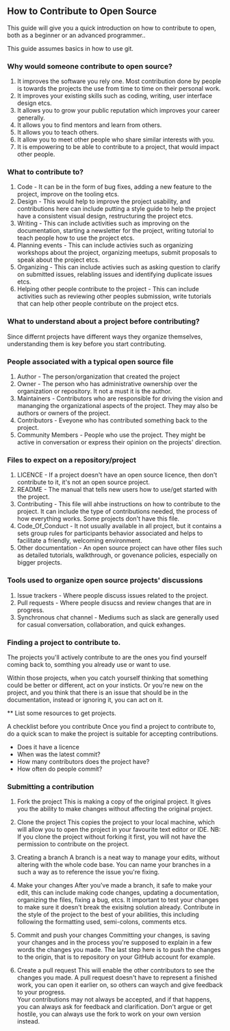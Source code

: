 ## How to Contribute to Open Source
This guide will give you a quick introduction on how to contribute to open, both as a beginner or an advanced programmer.. 

This guide assumes basics in how to use git.

### Why would someone contribute to open source?
1. It improves the software you rely one. Most contribution done by people is towards the projects the use from time to time on their personal work.
2. It improves your existing skills such as coding, writing, user interface design etcs. 
3. It allows you to grow your public reputation which improves your career generally.
4. It allows you to find mentors and learn from others. 
5. It allows you to teach others. 
6. It allow you to meet other people who share similar interests with you. 
7. It is empowering to be able to contribute to a project, that would impact other people. 

### What to contribute to?
1. Code - It can be in the form of bug fixes, adding a new feature to the project, improve on the tooling etcs. 
2. Design - This would help to improve the project usability, and contributions here can include putting a style guide to help the project have a consistent visual design, restructuring the project etcs. 
3. Writing - This can include activities such as improving on the documentation, starting a newsletter for the project, writing tutorial to teach people how to use the project etcs. 
4. Planning events - This can include activies such as organizing workshops about the project, organizing meetups, submit proposals to speak about the project etcs. 
5. Organizing - This can include activies such as asking question to clarify on submitted issues, relabling issues and identifying duplicate issues etcs.
6. Helping other people contribute to the project - This can include activities such as reviewing other peoples submission, write tutorials that can help other people contribute on the project etcs. 

### What to understand about a project before contributing?
Since differnt projects have different ways they organize themselves, understanding them is key before you start contributing.

### People associated with a typical open source file
1. Author - The person/organization that created the project 
2. Owner - The person who has administrative ownership over the organization or repository. It not a must it is the author.
3. Maintainers - Contributors who are responsible for driving the vision and mananging the organizational aspects of the project. They may also be authors or owners of the project.
4. Contributors - Eveyone who has contributed something back to the project. 
5. Community Members - People who use the project. They might be active in conversation or express their opinion on the projects' direction. 

### Files to expect on a repository/project 
1. LICENCE - If a project doesn't have an open source licence, then don't contribute to it, it's not an open source project. 
2. README - The manual that tells new users how to use/get started with the project.
3. Contributing - This file will ahbe instructions on how to contribute to the project. It can include the type of contributions needed, the process of how everything works. Some projects don't have this file.
4. Code_Of_Conduct - It not usually available in all project, but it contains a sets group rules for participants behavior associated and helps to facilitate a friendly, welcoming environment.
5. Other documentation - An open source project can have other files such as detailed tutorials, walkthrough, or govenance policies, especially on bigger projects. 

### Tools used to organize open source projects' discussions 
1. Issue trackers - Where people discuss issues related to the project.
2. Pull requests - Where people disucss and review changes that are in progress.  
4. Synchronous chat channel - Mediums such as slack are generally used for casual conversation, collaboration, and quick exhanges. 


### Finding a project to contribute to.
The projects you'll actively contribute to are the ones you find yourself coming back to, somthing you already use or want to use. 

Within those projects, when you catch yourself thinking that something could be better or different, act on your insticts. 
Or you're new on the project, and you think that there is an issue that should be in the documentation, instead or ignoring it, you can act on it. 

** List some resources to get projects. 

A checklist before you contribute
Once you find a project to contribute to, do a quick scan to make the project is suitable for accepting contributions. 
- Does it have a licence
- When was the latest commit?
- How many contributors does the project have?
- How often do people commit?


### Submitting a contribution

1. Fork the project
This is making a copy of the original project. It gives you the ability to make changes without affecting the original project. 

2. Clone the project
This copies the project to your local machine, which will allow you to open the project in your favourite text editor or IDE. 
NB: If you clone the project without forking it first, you will not have the permission to contribute on the project.

3. Creating a branch
A branch is a neat way to manage your edits, without altering with the whole code base. You can name your branches in a such a way as to reference the issue you're fixing.

4. Make your changes
After you've made a branch, it safe to make your edit, this can include making code changes, updating a documentation, organizing the files, fixing a bug, etcs. It important to test your changes to make sure it doesn't break the exisitng solution already. Contribute in the style of the project to the best of your abilities, this including following the formatting used, semi-colons, comments etcs. 

5. Commit and push your changes
Committing your changes, is saving your changes and in the process you're supposed to explain in a few words the changes you made. The last step here is to push the changes to the origin, that is to repository on your GitHub account for example.

6. Create a pull request
This will enable the other contributors to see the changes you made. A pull request doesn't have to represent a finished work, you can open it earlier on, so others can waych and give feedback to your progress.  
Your contributions may not always be accepted, and if that happens, you can always ask for feedback and clarification. Don't argue or get hostile, you can always use the fork to work on your own version instead. 